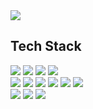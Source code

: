 <img src="https://capsule-render.vercel.app/api?type=waving&color=auto&height=200&section=header&text=Hyukjun's%20Github&fontSize=90" />

## Tech Stack
<img src="https://img.shields.io/badge/HTML-E34F26?style=flat&logo=html5&logoColor=white"/> <img src="https://img.shields.io/badge/CSS-1572B6?style=flat&logo=css3&logoColor=white"/> <img src="https://img.shields.io/badge/Sass-CC6699?style=flat&logo=sass&logoColor=white"/> <img src="https://img.shields.io/badge/Styled_Components-DB7093?style=flat&logo=styledcomponents&logoColor=white"/><br/>
<img src="https://img.shields.io/badge/JavaScript-F7DF1E?style=flat&logo=javascript&logoColor=black"/> <img src="https://img.shields.io/badge/TypeScript-3178C6?style=flat&logo=typescript&logoColor=white"/> <img src="https://img.shields.io/badge/React-61DAFB?style=flat&logo=react&logoColor=white"/> <img src="https://img.shields.io/badge/Next.js-000000?style=flat&logo=nextdotjs&logoColor=white"/> <img src="https://img.shields.io/badge/React%20Native-ffffff?style=flat&logo=react&logoColor=61DAFB"/> <img src="https://img.shields.io/badge/Flutter-02569B?style=flat&logo=flutter&logoColor=61DAFB"/><br/>
<img src="https://img.shields.io/badge/MongoDB-47A248?style=flat&logo=mongodb&logoColor=white"/> <img src="https://img.shields.io/badge/Mongoose-880000?style=flat&logo=mongoose&logoColor=white"/> <img src="https://img.shields.io/badge/Firebase-FFCA28?style=flat&logo=firebase&logoColor=white"/>

